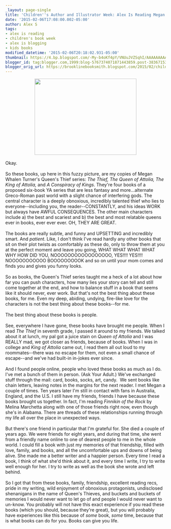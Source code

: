 ```yaml
---
_layout: page-single
title: 'Children''s Author and Illustrator Week: Alex Is Reading Megan Whalen Turner'
date: '2015-02-06T17:08:00.002-05:00'
author: Alex S
tags:
- alex is reading
- children's book week
- alex is blogging
- kids books
modified_datetime: '2015-02-06T20:18:02.931-05:00'
thumbnail: https://4.bp.blogspot.com/-My-b4oKf4pY/VNUuJVZSqhI/AAAAAAAAAE8/QuSRp7i34uY/s72-c/alexmwtpic.jpg
blogger_id: tag:blogger.com,1999:blog-5767374071871443859.post-3836715389062535180
blogger_orig_url: https://brooklinebooksmith.blogspot.com/2015/02/childrens-author-and-illustrator-week_6.html
---
```


<div class="separator" style="clear: both; text-align: center;"><a href="https://4.bp.blogspot.com/-My-b4oKf4pY/VNUuJVZSqhI/AAAAAAAAAE8/QuSRp7i34uY/s1600/alexmwtpic.jpg" imageanchor="1" style="margin-left: 1em; margin-right: 1em;"><img border="0" src="https://4.bp.blogspot.com/-My-b4oKf4pY/VNUuJVZSqhI/AAAAAAAAAE8/QuSRp7i34uY/s1600/alexmwtpic.jpg" height="239" width="320" /></a></div><br />Okay. <br /><br />So these books, up here in this fuzzy picture, are my copies of Megan Whalen Turner's Queen's Thief series: <i>The Thief, The Queen of Attolia, The King of Attolia, </i>and <i>A Conspiracy of Kings</i>. They're four books of a proposed six-book YA series that are less fantasy and more...alternate Greco-Roman past world with a slight chance of interfering gods. The central character is a deeply obnoxious, incredibly talented thief who lies to everyone--including you, the reader--CONSTANTLY, and his ideas WORK but always have AWFUL CONSEQUENCES. The other main characters include a) the best and scariest and b) the best and most relatable queens ever in books, ever ever ever. OH, THEY ARE GREAT.<br /><br />The books are really subtle, and funny and UPSETTING and incredibly smart. And <i>patient</i>. Like, I don't think I've read hardly any other books that sit on their plot twists as comfortably as these do, only to throw them at you at the perfect moment and leave you going, WHAT WHAT WHAT WHAT WHY HOW DID YOU, NOOOOOOOOOOOOOOOOO, YES!!!! YES!!!! NOOOOOOOOOOO BOOOOOOOOOK and so on until your mom comes and finds you and gives you funny looks.<br /><br />So as books, the Queen's Thief series taught me a heck of a lot about how far you can push characters, how many lies your story can tell and still come together at the end, and how to balance stuff in a book that seems like it should never, ever work. But that's not the best thing about these books, for me. Even my deep, abiding, undying, fire-like love for the characters is not the best thing about these books--for me.<br /><br />The best thing about these books is people.<br /><br />See, everywhere I have gone, these books have brought me people. When I read <i>The Thief</i> in seventh grade, I passed it around to my friends. We talked about it at lunch, my pal got a juice stain on <i>Queen of Attolia </i>and I was REALLY mad, we got closer as friends, because of books. When I was in college and <i>King of Attolia </i>came out, I read them all out loud to my roommates--there was no escape for them, not even a small chance of escape--and we've had built-in in-jokes ever since.<br /><br />And I found people online, people who loved these books as much as I do. I've met a bunch of them in person. (Ask Your Adult.) We've exchanged stuff through the mail: card, books, socks, art, candy.&nbsp; We sent books like chain letters, leaving notes in the margins for the next reader. I met Megan a couple of times. Ten years later I'm still in contact with fans in Australia, England, and the U.S. I still have my friends, friends I have because these books brought us together. In fact, I'm reading <i>Finnikin of the Rock</i> by Melina Marchetta along with one of those friends right now, even though she's in Alabama. There are threads of these relationships running through my life all over the place in unexpected ways.<br /><br />But there's one friend in particular that I'm grateful for. She died a couple of years ago. We were friends for eight years, and during that time, she went from a friendly name online to one of dearest people to me in the whole world. I could fill a book with just my memories of that friendship, filled with love, family, and books, and all the uncomfortable ups and downs of being alive. She made me a better writer and a happier person. Every time I read a book, I think of what she'd think about it, and every time I write, I try to write well enough for her. I try to write as well as the book she wrote and left behind.<br /><br />So I got that from these books, family, friendship, excellent reading recs, pride in my writing, wild enjoyment of obnoxious protagonists, undisclosed shenanigans in the name of Queen's Thieves, and buckets and buckets of memories I would never want to let go of and people I would never want to un-know. You probably will not have this exact experience if you read these books (which you should, because they're great), but you will probably have experiences like this because of <i>some</i> book, <i>some</i> time, because that<i> </i>is what books can do for you. Books can give you life.